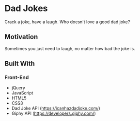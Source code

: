 # Dad Jokes

Crack a joke, have a laugh. Who doesn't love a good dad joke?

## Motivation

Sometimes you just need to laugh, no matter how bad the joke is.  

## Built With

### Front-End
* jQuery
* JavaScript
* HTML5
* CSS3
* Dad Joke API (https://icanhazdadjoke.com/)
* Giphy API (https://developers.giphy.com/)